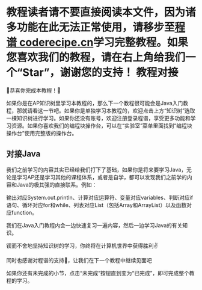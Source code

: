 <notice>教程读者请不要直接阅读本文件，因为诸多功能在此无法正常使用，请移步至[程谱 coderecipe.cn](https://coderecipe.cn/learn/1)学习完整教程。如果您喜欢我们的教程，请在右上角给我们一个“Star”，谢谢您的支持！</notice>
教程对接
======

🌟恭喜你完成本教程！🌟

如果你是在AP知识树里学习本教程的，那么下一个教程很可能会是Java入门教程，那就请看这一节吧。如果你是单独学习本教程的，欢迎点击上方“知识树”选取一棵知识树进行学习。如果你还没有账号，欢迎注册登录程谱，享受更多功能和学习资源。如果你喜欢我们的编程块操作台，可以在“实验室”菜单里面找到“编程块操作台”使用完整版的操作台。

对接Java
------
我们之前学习的内容其实已经给我们打下了基础，如果你是将来要学习Java，无论是学习AP还是学习其他的课程体系，或者是自学，都可以发现我们之前学的内容和Java的极其强的直接联系。例如：

输出对应System.out.println、计算对应运算符、变量对应variables、判断对应if语句、循环对应for和while、列表对应List（包括Array和ArrayList）以及函数对应function。

我们在Java入门教程内会一边快速复习一遍内容，然后一边学习Java的有关知识。

锲而不舍地坚持知识树的学习，你终将在计算机世界中获得胜利✌️

同时也感谢对程谱的支持💖，让我们在下一个教程中继续见面吧

如果你还有未完成的小节，点击“未完成”按钮直到变为“已完成”，即可完成整个教程的学习。
